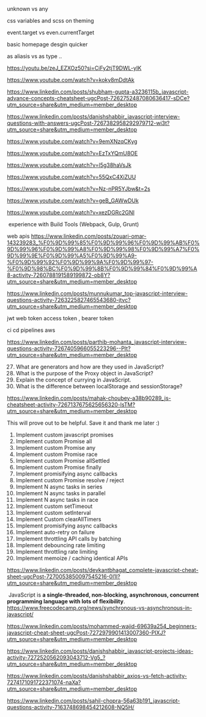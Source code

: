 
unknown vs any

css variables and scss on theming

event.target vs even.currentTarget

basic homepage desgin quicker

as aliasis vs as type .. 



https://youtu.be/zeJ_EZXOz50?si=CiFy2tjT9DWL-yIK

https://www.youtube.com/watch?v=koky8mDdtAk


https://www.linkedin.com/posts/shubham-gupta-a3236115b_javascript-advance-concepts-cheatsheet-ugcPost-7262752487080636417-sDCe?utm_source=share&utm_medium=member_desktop



https://www.linkedin.com/posts/danishshabbir_javascript-interview-questions-with-answers-ugcPost-7267382958292979712-wi3t?utm_source=share&utm_medium=member_desktop




https://www.youtube.com/watch?v=9emXNzqCKyg


https://www.youtube.com/watch?v=EzTxYQmU8OE



https://www.youtube.com/watch?v=l5g38haVsJk

https://www.youtube.com/watch?v=55QxC4XiZUU




https://www.youtube.com/watch?v=Nz-nPR5YJbw&t=2s

https://www.youtube.com/watch?v=geB_GAWwDUk

https://www.youtube.com/watch?v=xezDGRc2GNI



 experience with Build Tools (Webpack, Gulp, Grunt)



web apis
https://www.linkedin.com/posts/zouari-omar-143239283_%F0%9D%99%85%F0%9D%99%96%F0%9D%99%AB%F0%9D%99%96%F0%9D%99%A8%F0%9D%99%98%F0%9D%99%A7%F0%9D%99%9E%F0%9D%99%A5%F0%9D%99%A9-%F0%9D%99%92%F0%9D%99%9A%F0%9D%99%97-%F0%9D%98%BC%F0%9D%99%8B%F0%9D%99%84%F0%9D%99%A8-activity-7260788191589199872-ob8Y?utm_source=share&utm_medium=member_desktop




https://www.linkedin.com/posts/munnukumar_top-javascript-interview-questions-activity-7263225827465543680-jtvc?utm_source=share&utm_medium=member_desktop


jwt web token
access token , bearer token


ci cd pipelines
aws



https://www.linkedin.com/posts/parthib-mohanta_javascript-interview-questions-activity-7267405966055223296--PIt?utm_source=share&utm_medium=member_desktop



27. What are generators and how are they used in JavaScript?  
28. What is the purpose of the Proxy object in JavaScript?  
29. Explain the concept of currying in JavaScript.  
30. What is the difference between localStorage and sessionStorage?


https://www.linkedin.com/posts/mahak-choubey-a38b90289_js-cheatsheet-activity-7267137675625656320-lsTM?utm_source=share&utm_medium=member_desktop



This will prove out to be helpful. Save it and thank me later :)  
  
1. Implement custom javascript promises  
2. Implement custom Promise all  
3. Implement custom Promise any  
4. Implement custom Promise race  
5. Implement custom Promise allSettled  
6. Implement custom Promise finally  
7. Implement promisifying async callbacks  
8. Implement custom Promise resolve / reject  
9. Implement N async tasks in series  
10. Implement N async tasks in parallel  
11. Implement N async tasks in race  
12. Implement custom setTimeout  
13. Implement custom setInterval  
14. Implement Custom clearAllTimers  
15. Implement promisifying async callbacks  
16. Implement auto-retry on failure  
17. Implement throttling API calls by batching  
18. Implement debouncing rate limiting  
19. Implement throttling rate limiting  
20. Implement memoize / caching identical APIs



https://www.linkedin.com/posts/devkantbhagat_complete-javascript-cheat-sheet-ugcPost-7270053850097545216-0l1I?utm_source=share&utm_medium=member_desktop



 JavaScript is **a single-threaded, non-blocking, asynchronous, concurrent programming language with lots of flexibility**.
https://www.freecodecamp.org/news/synchronous-vs-asynchronous-in-javascript/


https://www.linkedin.com/posts/mohammed-wajid-69639a254_beginners-javascript-cheat-sheet-ugcPost-7272979901413007360-PIXJ?utm_source=share&utm_medium=member_desktop



https://www.linkedin.com/posts/danishshabbir_javascript-projects-ideas-activity-7272520562093043712-Vg5_?utm_source=share&utm_medium=member_desktop



https://www.linkedin.com/posts/danishshabbir_axios-vs-fetch-activity-7274171091722371074-naXa?utm_source=share&utm_medium=member_desktop


https://www.linkedin.com/posts/sahil-chopra-56a63b191_javascript-questions-activity-7163748698454212608-NQ5H/

